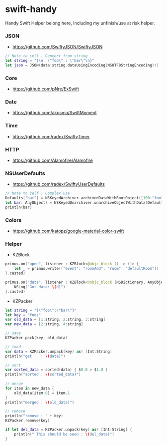# swift-handy
Handy Swift Helper belong here, Including my unfinish/use at risk helper.

### JSON
* https://github.com/SwiftyJSON/SwiftyJSON
```swift
// Note to self : Convert from string
let string = "{\n  \"foo\" : \"bar\"\n}"
let json = JSON(data:string.dataUsingEncoding(NSUTF8StringEncoding)!)
```

### Core
* https://github.com/pNre/ExSwift

### Date
* https://github.com/akosma/SwiftMoment

### Time
* https://github.com/radex/SwiftyTimer

### HTTP
* https://github.com/Alamofire/Alamofire

### NSUserDefaults
* https://github.com/radex/SwiftyUserDefaults
```swift
// Note to self : Complex use
Defaults["bar"] = NSKeyedArchiver.archivedDataWithRootObject([100:"foo", 2:"b", 3:["foo":"bar"]])
let bar: AnyObject? = NSKeyedUnarchiver.unarchiveObjectWithData(Defaults["bar"].data!)
println(bar)
```

### Colors
* https://github.com/katopz/google-material-color-swift

### Helper
* KZBlock
```swift
primus.on("open", listener : KZBlock<@objc_block () -> ()> {
    let _ = primus.write(["event": "roomAdd", "room": "defaultRoom"])
}.casted)

primus.on("data", listener : KZBlock<@objc_block (NSDictionary, AnyObject) -> ()> { (d: NSDictionary, raw: AnyObject) in
    NSLog("Got data: \(d)")
}.casted)
```

* KZPacker
```swift
let string = "{\"foo\":\"bar\"}"
let key = "foos"
var old_data = [1:string, 2:string, 3:string]
var new_data = [2:string, 4:string]

// save
KZPacker.pack(key, old_data)

// load
var data = KZPacker.unpack(key) as! [Int:String]
println("get    : \(data)")

// sort
var sorted_data = sorted(data) { $0.0 > $1.0 }
println("sorted : \(sorted_data)")
    
// merge
for item in new_data {
	old_data[item.0] = item.1
}
println("merged : \(old_data)")

// remove
println("remove : " + key)
KZPacker.remove(key)

if let del_data = KZPacker.unpack(key) as? [Int:String] {
    println(" This should be seen : \(del_data)")
}
```
